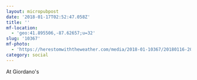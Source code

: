 ```yaml
---
layout: micropubpost
date: '2018-01-17T02:52:47.058Z'
title: ''
mf-location:
  - 'geo:41.895506,-87.62657;u=32'
slug: '10367'
mf-photo:
  - 'https://herestomwiththeweather.com/media/2018-01-10367/20180116-200355-0.jpg'
category: social
---
```

At Giordano&#39;s
